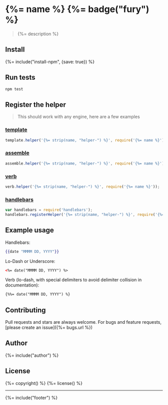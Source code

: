 # {%= name %} {%= badge("fury") %}

> {%= description %}


## Install
{%= include("install-npm", {save: true}) %}


## Run tests

```bash
npm test
```

## Register the helper

> This should work with any engine, here are a few examples

### [template](https://github.com/jonschlinkert/template)

```js
template.helper('{%= strip(name, "helper-") %}', require('{%= name %}'));
```

### [assemble](https://github.com/assemble/assemble)

```js
assemble.helper('{%= strip(name, "helper-") %}', require('{%= name %}'));
```

### [verb](https://github.com/jonschlinkert/verb)

```js
verb.helper('{%= strip(name, "helper-") %}', require('{%= name %}'));
```

### [handlebars](https://github.com/wycats/handlebars.js/)

```js
var handlebars = require('handlebars');
handlebars.registerHelper('{%= strip(name, "helper-") %}', require('{%= name %}'));
```

## Example usage

Handlebars:

```handlebars
{{date "MMMM DD, YYYY"}}
```

Lo-Dash or Underscore:

```html
<%= date("MMMM DD, YYYY") %>
```

Verb (lo-dash, with special delimiters to avoid delimiter collision in documentation):

```html
{%%= date("MMMM DD, YYYY") %}
```


## Contributing
Pull requests and stars are always welcome. For bugs and feature requests, [please create an issue]({%= bugs.url %})

## Author
{%= include("author") %}

## License
{%= copyright() %}
{%= license() %}

***

{%= include("footer") %}
